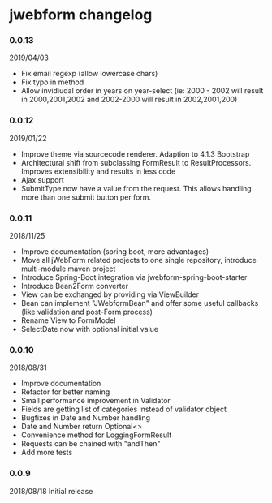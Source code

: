 # jwebform changelog

### 0.0.13 

2019/04/03

* Fix email regexp (allow lowercase chars)
* Fix typo in method
* Allow invidiudal order in years on year-select (ie: 2000 - 2002 will result in 2000,2001,2002 and 2002-2000 will result in 2002,2001,200)



### 0.0.12 

2019/01/22 

* Improve theme via sourcecode renderer. Adaption to 4.1.3 Bootstrap 
* Architectural shift from subclassing FormResult to ResultProcessors. Improves extensibility and results in less code
* Ajax support 
* SubmitType now have a value from the request. This allows handling more than one submit button per form.

### 0.0.11 

2018/11/25 

* Improve documentation (spring boot, more advantages)
* Move all jWebForm related projects to one single repository, introduce multi-module maven project
* Introduce Spring-Boot integration via jwebform-spring-boot-starter
* Introduce Bean2Form converter
* View can be exchanged by providing via ViewBuilder
* Bean can implement "JWebformBean" and offer some useful callbacks (like validation and post-Form process)
* Rename View to FormModel
* SelectDate now with optional initial value

### 0.0.10 

2018/08/31 

* Improve documentation
* Refactor for better naming
* Small performance improvement in Validator
* Fields are getting list of categories instead of validator object
* Bugfixes in Date and Number handling
* Date and Number return Optional<> 
* Convenience method for LoggingFormResult
* Requests can be chained with "andThen"
* Add more tests


### 0.0.9 

2018/08/18 Initial release
